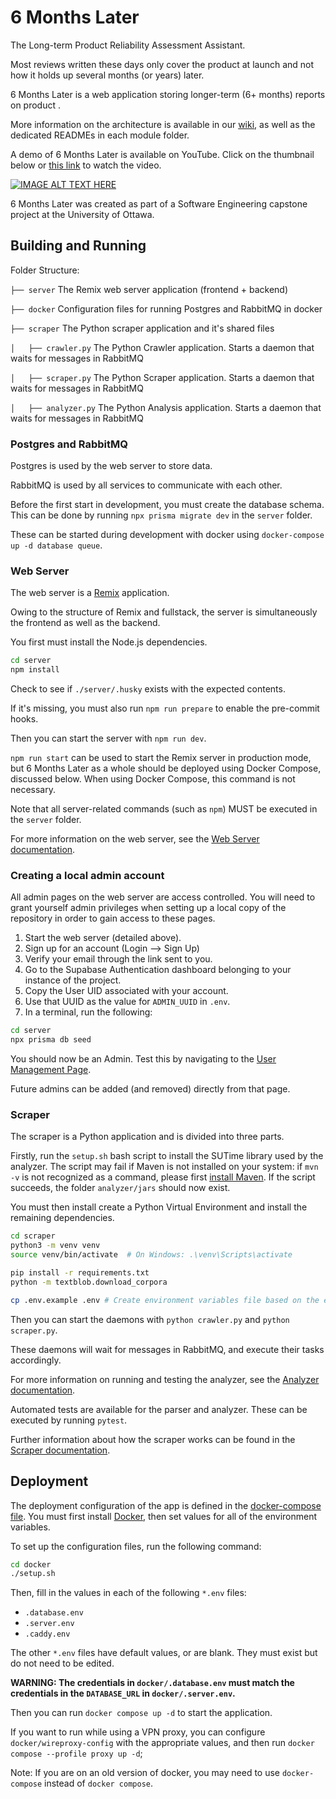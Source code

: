 # 6 Months Later

The Long-term Product Reliability Assessment Assistant.

Most reviews written these days only cover the product at launch
and not how it holds up several months (or years) later.

6 Months Later is a web application storing longer-term (6+ months) reports
on product .

More information on the architecture is available in our
[wiki](https://github.com/6monthslater/6monthslater/wiki), as well as the 
dedicated READMEs in each module folder.

A demo of 6 Months Later is available on YouTube. Click on the thumbnail below or [this link](https://youtu.be/qtHc23TtdbE)
to watch the video.

[![IMAGE ALT TEXT HERE](https://img.youtube.com/vi/qtHc23TtdbE/hq1.jpg)](https://youtu.be/qtHc23TtdbE)

6 Months Later was created as part of a Software Engineering capstone project at the University of Ottawa.

## Building and Running

Folder Structure:

`├── server` The Remix web server application (frontend + backend)

`├── docker` Configuration files for running Postgres and RabbitMQ in docker

`├── scraper` The Python scraper application and it's shared files

`│   ├── crawler.py` The Python Crawler application. Starts a daemon that waits for messages in RabbitMQ

`│   ├── scraper.py` The Python Scraper application. Starts a daemon that waits for messages in RabbitMQ

`│   ├── analyzer.py` The Python Analysis application. Starts a daemon that waits for messages in RabbitMQ

### Postgres and RabbitMQ

Postgres is used by the web server to store data.

RabbitMQ is used by all services to communicate with each other.

Before the first start in development, 
you must create the database schema. 
This can be done by running `npx prisma migrate dev` in the `server` folder.

These can be started during development with docker using
`docker-compose up -d database queue`.

### Web Server

The web server is a [Remix](https://remix.run/) application.

Owing to the structure of Remix and fullstack, 
the server is simultaneously the frontend as well as the backend.

You first must install the Node.js dependencies.

```bash
cd server
npm install
```

Check to see if `./server/.husky` exists with the expected contents. 

If it's missing, you must also run `npm run prepare` to enable the pre-commit hooks.

Then you can start the server with `npm run dev`.

`npm run start` can be used to start the Remix server in production mode,
but 6 Months Later as a whole should be deployed using Docker Compose, discussed
below. When using Docker Compose, this command is not necessary.

Note that all server-related commands (such as `npm`) MUST be executed in
the `server` folder.

For more information on the web server, see the [Web Server documentation](./server/README.md).

### Creating a local admin account

All admin pages on the web server are access controlled. 
You will need to grant yourself admin privileges when setting up a 
local copy of the repository in order to gain access to these pages.

1. Start the web server (detailed above).
2. Sign up for an account (Login --> Sign Up)
3. Verify your email through the link sent to you.
4. Go to the Supabase Authentication dashboard belonging to your instance of the project.
5. Copy the User UID associated with your account.
6. Use that UUID as the value for `ADMIN_UUID` in `.env`.
7. In a terminal, run the following:

```bash
cd server
npx prisma db seed
```

You should now be an Admin. Test this by navigating to the [User Management Page](http://localhost:3000/admin/users).

Future admins can be added (and removed) directly from that page.

### Scraper

The scraper is a Python application and is divided into three parts.

Firstly, run the `setup.sh` bash script to install the SUTime library used by the analyzer. 
The script may fail if Maven is not installed on your system: if `mvn -v` is not recognized as a command, please first [install Maven](https://maven.apache.org/install.html). If the script succeeds, the folder `analyzer/jars` should now exist.

You must then install create a Python Virtual Environment and install the remaining dependencies.

```bash
cd scraper
python3 -m venv venv
source venv/bin/activate  # On Windows: .\venv\Scripts\activate

pip install -r requirements.txt
python -m textblob.download_corpora

cp .env.example .env # Create environment variables file based on the example
```

Then you can start the daemons with `python crawler.py` and `python scraper.py`.

These daemons will wait for messages in RabbitMQ, and execute their tasks accordingly.

For more information on running and testing the analyzer, see the [Analyzer documentation](./scraper/analyzer/README.md).

Automated tests are available for the parser and analyzer.
These can be executed by running `pytest`.

Further information about how the scraper works can be found in the [Scraper documentation](./scraper/README.md).

## Deployment

The deployment configuration of the app is defined in the [docker-compose file](./docker-compose.yaml). You must first install [Docker](https://www.docker.com/), 
then set values for all of the environment variables.

To set up the configuration files, run the following command:

```bash
cd docker
./setup.sh
```

Then, fill in the values in each of the following `*.env` files:
- `.database.env`
- `.server.env`
- `.caddy.env`

The other `*.env` files have default values, or are blank. They must exist but do not need to be edited.

**WARNING: The credentials in `docker/.database.env` must match the credentials in the `DATABASE_URL` in `docker/.server.env`.**

Then you can run `docker compose up -d` to start the application.

If you want to run while using a VPN proxy, you can configure `docker/wireproxy-config` with the appropriate values, and then run `docker compose --profile proxy up -d`;

Note: If you are on an old version of docker, you may need to use `docker-compose` instead of `docker compose`.
